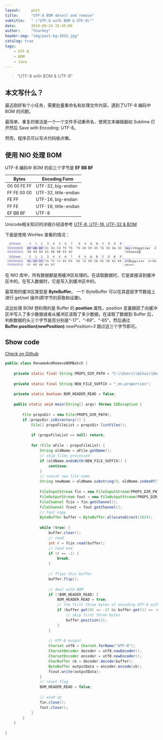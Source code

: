 ```yaml
---
layout:     post
title:      "UTF-8 BOM detect and remove"
subtitle:   " \"UTF-8 with BOM & UTF-8\""
date:       2016-09-24 15:45:00
author:     "Charkey"
header-img: "img/post-bg-2015.jpg"
catalog: true
tags:
    - UTF-8
    - BOM
    - Java
---
```


> “UTF-8 with BOM & UTF-8”

## 本文写什么？

最近刚好有个小任务，需要批量重命名和处理文件内容，遇到了UTF-8 编码中 BOM 的问题。

最简单、重复的做法是一个一个文件手动重命名、使用文本编辑器如 Sublime 打开然后 Save with Encoding: UTF-8。

然而，程序员可以写点代码偷点懒。

## 使用 NIO 处理 BOM

UTF-8 编码中 BOM 的前三个字节是 **EF BB BF**

|Bytes|Encoding Form|
|-----|-------------|
|00 00 FE FF|UTF-32, big-endian|
|FF FE 00 00|UTF-32, little-endian|
|FE FF|UTF-16, big-endian|
|FF FE|UTF-16, little-endian|
|EF BB BF|UTF-8|

Unicode相关知识的详细介绍请参考 [UTF-8, UTF-16, UTF-32 & BOM](http://unicode.org/faq/utf_bom.html)

下面是使用 WinHex 查看的情况：

![UTF-8 with BOM](img\in-post\utf8-bom-detect-and-remove\WinHex-UTF-8-with-BOM.jpg)
![UTF-8](img\in-post\utf8-bom-detect-and-remove\WinHex-UTF-8.jpg)

在 NIO 库中，所有数据都是用缓冲区处理的。在读取数据时，它是直接读到缓冲区中的。在写入数据时，它是写入到缓冲区中的。

最常用的缓冲区类型是 **ByteBuffer**。 一个 ByteBuffer 可以在其底层字节数组上进行 get/set 操作(即字节的获取和设置)。

这边处理 BOM 想利用的是 Buffer 的 **position** 属性，position 变量跟踪了向缓冲区中写入了多少数据或者从缓冲区读取了多少数据。在读取了数据到 Buffer 后，判断数据的头三个字节是否分别是“-17”、“-69”、“-65”，然后通过 **Buffer.position(newPosition)** *newPosition=3* 跳过这三个字节即可。

## Show code

[Check on Github](https://github.com/CharkeyQK/AlgorithmDataStructure/blob/master/src/cn/simastudio/charkey/programming/RenameAndRemoveBOMBatch.java)
```java
public class RenameAndRemoveBOMBatch {

    private static final String PROPS_DIR_PATH = "C:\\Users\\Qikai\\Desktop\\Properties_dir";

    private static final String NEW_FILE_SUFFIX = "_en.properties";

    private static boolean BOM_HEADER_READ = false;

    public static void main(String[] args) throws IOException {

        File propsDir = new File(PROPS_DIR_PATH);
        if (propsDir.isDirectory()) {
            File[] propsFileList = propsDir.listFiles();

            if (propsFileList == null) return;

            for (File aFile : propsFileList) {
                String oldName = aFile.getName();
                // skip files processed
                if (oldName.endsWith(NEW_FILE_SUFFIX)) {
                    continue;
                }
                // concat new file name
                String newName = oldName.substring(0, oldName.indexOf(".")).concat(NEW_FILE_SUFFIX);

                FileInputStream fin = new FileInputStream(PROPS_DIR_PATH + File.separator + oldName);
                FileOutputStream fout = new FileOutputStream(PROPS_DIR_PATH + File.separator + newName);
                FileChannel fcin = fin.getChannel();
                FileChannel fcout = fout.getChannel();
                // fast copy
                ByteBuffer buffer = ByteBuffer.allocateDirect(1024);

                while (true) {
                    buffer.clear();
                    // read
                    int r = fcin.read(buffer);
                    // read end
                    if (r == -1) {
                        break;
                    }

                    // flips this buffer
                    buffer.flip();

                    // deal with BOM
                    if (!BOM_HEADER_READ) {
                        BOM_HEADER_READ = true;
                        // the first three bytes of encoding UTF-8 with BOM
                        if (buffer.get(0) == -17 && buffer.get(1) == -69 && buffer.get(2) == -65) {
                            // skip first three bytes
                            buffer.position(3);
                        }
                    }

                    // UTF-8 output
                    Charset utf8 = Charset.forName("UTF-8");
                    CharsetDecoder decoder = utf8.newDecoder();
                    CharsetEncoder encoder = utf8.newEncoder();
                    CharBuffer cb = decoder.decode(buffer);
                    ByteBuffer outputData = encoder.encode(cb);
                    fcout.write(outputData);
                }
                // reset flag
                BOM_HEADER_READ = false;

                // wind up
                fin.close();
                fout.close();
            }
        }
    }

}
```